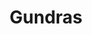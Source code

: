 ---
date created: Wednesday, October 18th 2023, 10:23:59 pm
date modified: Monday, December 11th 2023, 5:54:52 pm
eleventyNavigation:
  key: Gundras
  parent: Material Plane
layout: base.njk
title: Gundras
type: Continent
---